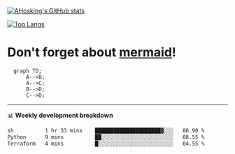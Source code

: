 [![AHosking's GitHub stats](https://github-readme-stats.vercel.app/api?username=ahosking&count_private=true&show_icons=true&theme=onedark&hide_rank=true&include_all_commits=true)](https://github.com/ahosking)

[![Top Langs](https://github-readme-stats.vercel.app/api/top-langs/?username=ahosking&layout=compact&theme=onedark)](https://github.com/ahosking)


# Don't forget about [mermaid](https://github.blog/2022-02-14-include-diagrams-markdown-files-mermaid/)!

```mermaid
  graph TD;
      A-->B;
      A-->C;
      B-->D;
      C-->D;
```
-------

📊 **Weekly development breakdown**

<!--START_SECTION:waka-->

```txt
sh          1 hr 33 mins    █████████████████████▓░░░   86.90 %
Python      9 mins          ██░░░░░░░░░░░░░░░░░░░░░░░   08.55 %
Terraform   4 mins          █░░░░░░░░░░░░░░░░░░░░░░░░   04.55 %
```

<!--END_SECTION:waka-->
